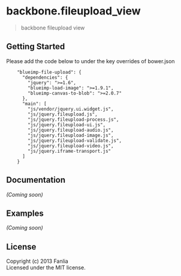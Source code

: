 # backbone.fileupload_view 

> backbone fileupload view

## Getting Started
Please add the code below to under the key overrides of bower.json 

````
    "blueimp-file-upload": {
      "dependencies": {
        "jquery": ">=1.6",
        "blueimp-load-image": ">=1.9.1",
        "blueimp-canvas-to-blob": ">=2.0.7"
      },
      "main": [
        "js/vendor/jquery.ui.widget.js",
        "js/jquery.fileupload.js",
        "js/jquery.fileupload-process.js",
        "js/jquery.fileupload-ui.js",
        "js/jquery.fileupload-audio.js",
        "js/jquery.fileupload-image.js",
        "js/jquery.fileupload-validate.js",
        "js/jquery.fileupload-video.js",        
        "js/jquery.iframe-transport.js"
      ]  
    }
````

## Documentation
_(Coming soon)_

## Examples
_(Coming soon)_

## License

Copyright (c) 2013 Fanlia   
Licensed under the MIT license.
